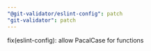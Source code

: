 ```yaml
---
"@git-validator/eslint-config": patch
"git-validator": patch
---
```


fix(eslint-config): allow PacalCase for functions
